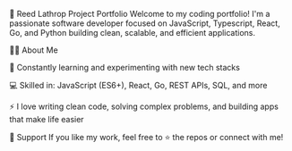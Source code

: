 🚀 Reed Lathrop Project Portfolio
Welcome to my coding portfolio!
I'm a passionate software developer focused on JavaScript, Typescript, React, Go, and Python building clean, scalable, and efficient applications.

👨‍💻 About Me

🌱 Constantly learning and experimenting with new tech stacks

💻 Skilled in: JavaScript (ES6+), React, Go, REST APIs, SQL, and more

⚡ I love writing clean code, solving complex problems, and building apps that make life easier

🤝 Support
If you like my work, feel free to ⭐ the repos or connect with me!
